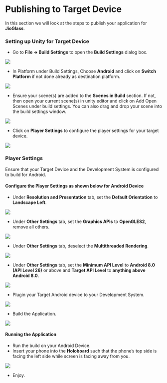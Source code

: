 # Publishing to Target Device

In this section we will look at the steps to publish your application for **JioGlass**.

### Setting up Unity for Target Device

* Go to **File -> Build Settings** to open the **Build Settings** dialog box.

![](../.gitbook/assets/36.png)

* In Platform under Build Settings, Choose **Android** and click on **Switch Platform** if not done already as destination platform.

![](../.gitbook/assets/37.png)

* Ensure your scene(s) are added to the **Scenes in Build** section. If not, then open your current scene(s) in unity editor and click on Add Open Scenes under build settings. You can also drag and drop your scene into the build settings window.

![](../.gitbook/assets/38.png)

* Click on **Player Settings** to configure the player settings for your target device.

![](../.gitbook/assets/39.png)

### Player Settings

Ensure that your Target Device and the Development System is configured to build for Android.

#### Configure the Player Settings as shown below for Android Device

* Under **Resolution and Presentation** tab, set the **Default Orientation** to **Landscape Left**.

![](../.gitbook/assets/40.png)

* Under **Other Settings** tab, set the **Graphics APIs** to **OpenGLES2**, remove all others.

![](../.gitbook/assets/41.png)

* Under **Other Settings** tab, deselect the **Multithreaded Rendering**.

![](../.gitbook/assets/42.png)

* Under **Other Settings** tab, set the **Minimum API Level** to **Android 8.0 (API Level 26)** or above and **Target API Level** to **anything above Android 8.0**.

![](../.gitbook/assets/43.png)

* Plugin your Target Android device to your Development System.

![](../.gitbook/assets/44.png)

* Build the Application.

![](../.gitbook/assets/45.png)

#### Running the Application

* Run the build on your Android Device.
* Insert your phone into the **Holoboard** such that the phone’s top side is facing the left side while screen is facing away from you.

![](../.gitbook/assets/46.jpeg)

* Enjoy.
